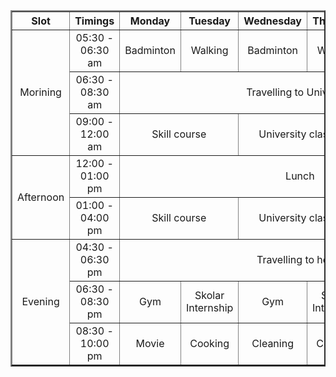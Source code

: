 <!DOCTYPE html>
<html lang="en">
<head>
    <meta charset="UTF-8">
    <meta name="viewport" content="width=device-width, initial-scale=1.0">
    <title>Time Table</title>
</head>
<body>
    <table border ="2px">
        <tr align="center">
            <th>Slot</th>
            <th>Timings </th>
            <th>Monday</th>
            <th>Tuesday</th>
            <th>Wednesday</th>
            <th>Thursday</th>
            <th>Friday</th>
            <th>Saturday</th>
        </tr>
        <tr align="center">
            <td rowspan="3">Morining</td>
            <td>05:30 - 06:30 am</td>
            <td>Badminton</td>
            <td>Walking</td>
            <td>Badminton</td>
            <td>Walking</td>
            <td>Badminton</td>
            <td>Walking</td>
        </tr>
        <tr align="center">
            <td>06:30 - 08:30 am</td>
            <td colspan="6">Travelling to University</td>
        </tr>
        <tr align="center">
            <td>09:00 - 12:00 am</td>
            <td colspan="2" >Skill course</td>
            <td colspan="2" >University classes</td>
            <td colspan="2" >workshop</td>
        </tr>
        <tr align="center">
            <td rowspan="2">Afternoon</td>
            <td>12:00 - 01:00 pm</td>
            <td colspan="6" >Lunch</td>
        </tr>
        <tr align="center">
            <td>01:00 - 04:00 pm</td>
            <td colspan="2" >Skill course</td>
            <td colspan="2">University classes</td>
            <td colspan="2">workshop</td>
        </tr>
        <tr align="center">
            <td rowspan="3">Evening</td>
            <td>04:30 - 06:30 pm</td>
            <td colspan="6">Travelling to home</td>
        </tr>
        <tr align="center">
            <td>06:30 - 08:30 pm</td>
            <td>Gym</td>
            <td>Skolar Internship</td>
            <td>Gym</td>
            <td>Skolar Internship</td>
            <td>Gym</td>
            <td rowspan="2">Outing with friends</td>
        </tr>
        <tr align="center">
            <td>08:30 - 10:00 pm</td>
            <td>Movie</td>
            <td>Cooking </td>
            <td>Cleaning</td>
            <td>Cooking</td>
            <td>Movie</td>
        </tr>
    </table>
</body>
</html>
